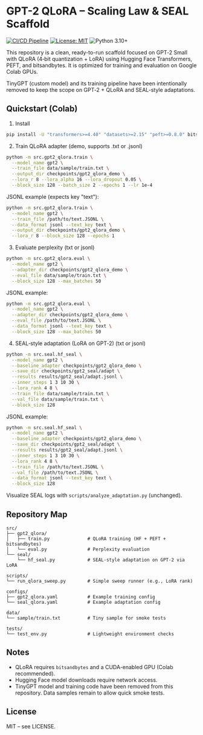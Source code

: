 # GPT-2 QLoRA – Scaling Law & SEAL Scaffold

[![CI/CD Pipeline](https://github.com/Hussain0327/Ai-Research/actions/workflows/ci.yml/badge.svg)](https://github.com/Hussain0327/Ai-Research/actions/workflows/ci.yml)
[![License: MIT](https://img.shields.io/badge/License-MIT-yellow.svg)](https://opensource.org/licenses/MIT)
![Python 3.10+](https://img.shields.io/badge/python-3.10+-blue.svg)

This repository is a clean, ready-to-run scaffold focused on GPT‑2 Small with
QLoRA (4‑bit quantization + LoRA) using Hugging Face Transformers, PEFT, and
bitsandbytes. It is optimized for training and evaluation on Google Colab GPUs.

TinyGPT (custom model) and its training pipeline have been intentionally removed
to keep the scope on GPT‑2 + QLoRA and SEAL-style adaptations.

## Quickstart (Colab)

1) Install

```bash
pip install -U "transformers>=4.40" "datasets>=2.15" "peft>=0.8.0" bitsandbytes accelerate
```

2) Train QLoRA adapter (demo, supports .txt or .jsonl)

```bash
python -m src.gpt2_qlora.train \
  --model_name gpt2 \
  --train_file data/sample/train.txt \
  --output_dir checkpoints/gpt2_qlora_demo \
  --lora_r 8 --lora_alpha 16 --lora_dropout 0.05 \
  --block_size 128 --batch_size 2 --epochs 1 --lr 1e-4
```

JSONL example (expects key "text"):

```bash
python -m src.gpt2_qlora.train \
  --model_name gpt2 \
  --train_file /path/to/text.JSONL \
  --data_format jsonl --text_key text \
  --output_dir checkpoints/gpt2_qlora_demo \
  --lora_r 8 --block_size 128 --epochs 1
```

3) Evaluate perplexity (txt or jsonl)

```bash
python -m src.gpt2_qlora.eval \
  --model_name gpt2 \
  --adapter_dir checkpoints/gpt2_qlora_demo \
  --eval_file data/sample/train.txt \
  --block_size 128 --max_batches 50
```

JSONL example:

```bash
python -m src.gpt2_qlora.eval \
  --model_name gpt2 \
  --adapter_dir checkpoints/gpt2_qlora_demo \
  --eval_file /path/to/text.JSONL \
  --data_format jsonl --text_key text \
  --block_size 128 --max_batches 50
```

4) SEAL‑style adaptation (LoRA on GPT‑2) (txt or jsonl)

```bash
python -m src.seal.hf_seal \
  --model_name gpt2 \
  --baseline_adapter checkpoints/gpt2_qlora_demo \
  --save_dir checkpoints/gpt2_seal/adapt \
  --results results/gpt2_seal/adapt.jsonl \
  --inner_steps 1 3 10 30 \
  --lora_rank 4 8 \
  --train_file data/sample/train.txt \
  --val_file data/sample/train.txt \
  --block_size 128
```

JSONL example:

```bash
python -m src.seal.hf_seal \
  --model_name gpt2 \
  --baseline_adapter checkpoints/gpt2_qlora_demo \
  --save_dir checkpoints/gpt2_seal/adapt \
  --results results/gpt2_seal/adapt.jsonl \
  --inner_steps 1 3 10 30 \
  --lora_rank 4 8 \
  --train_file /path/to/text.JSONL \
  --val_file /path/to/text.JSONL \
  --data_format jsonl --text_key text \
  --block_size 128
```

Visualize SEAL logs with `scripts/analyze_adaptation.py` (unchanged).

## Repository Map

```
src/
├── gpt2_qlora/
│   ├── train.py              # QLoRA training (HF + PEFT + bitsandbytes)
│   └── eval.py               # Perplexity evaluation
└── seal/
    └── hf_seal.py            # SEAL-style adaptation on GPT‑2 via LoRA

scripts/
└── run_qlora_sweep.py        # Simple sweep runner (e.g., LoRA rank)

configs/
├── gpt2_qlora.yaml           # Example training config
└── seal_qlora.yaml           # Example adaptation config

data/
└── sample/train.txt          # Tiny sample for smoke tests

tests/
└── test_env.py               # Lightweight environment checks
```

## Notes

- QLoRA requires `bitsandbytes` and a CUDA-enabled GPU (Colab recommended).
- Hugging Face model downloads require network access.
- TinyGPT model and training code have been removed from this repository. Data
  samples remain to allow quick smoke tests.

## License

MIT – see LICENSE.
